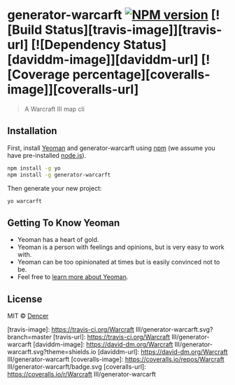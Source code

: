 # generator-warcarft [![NPM version][npm-image]][npm-url] [![Build Status][travis-image]][travis-url] [![Dependency Status][daviddm-image]][daviddm-url] [![Coverage percentage][coveralls-image]][coveralls-url]
> A Warcraft III map cli

## Installation

First, install [Yeoman](http://yeoman.io) and generator-warcarft using [npm](https://www.npmjs.com/) (we assume you have pre-installed [node.js](https://nodejs.org/)).

```bash
npm install -g yo
npm install -g generator-warcarft
```

Then generate your new project:

```bash
yo warcarft
```

## Getting To Know Yeoman

 * Yeoman has a heart of gold.
 * Yeoman is a person with feelings and opinions, but is very easy to work with.
 * Yeoman can be too opinionated at times but is easily convinced not to be.
 * Feel free to [learn more about Yeoman](http://yeoman.io/).

## License

MIT © [Dencer](https://dengsir.github.io/)


[npm-image]: https://badge.fury.io/js/generator-warcarft.svg
[npm-url]: https://npmjs.org/package/generator-warcarft
[travis-image]: https://travis-ci.org/Warcraft III/generator-warcarft.svg?branch=master
[travis-url]: https://travis-ci.org/Warcraft III/generator-warcarft
[daviddm-image]: https://david-dm.org/Warcraft III/generator-warcarft.svg?theme=shields.io
[daviddm-url]: https://david-dm.org/Warcraft III/generator-warcarft
[coveralls-image]: https://coveralls.io/repos/Warcraft III/generator-warcarft/badge.svg
[coveralls-url]: https://coveralls.io/r/Warcraft III/generator-warcarft
